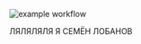 ![example workflow](https://github.com/github/docs/actions/workflows/ci.yml/badge.svg)


ЛЯЛЯЛЯЛЯ Я СЕМЁН ЛОБАНОВ